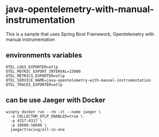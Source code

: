 # java-opentelemetry-with-manual-instrumentation
This is a sample that uses Spring Boot Framework, Opentelemetry with manual instrumentation

## environments variables
```
OTEL_LOGS_EXPORTER=otlp
OTEL_METRIC_EXPORT_INTERVAL=15000
OTEL_METRICS_EXPORTER=otlp
OTEL_SERVICE_NAME=java-opentelemetry-with-manual-instrumentation
OTEL_TRACES_EXPORTER=otlp
```

## can be use Jaeger with Docker
```
winpty docker run --rm -it --name jaeger \
  -e COLLECTOR_OTLP_ENABLED=true \
  -p 4317:4317 \
  -p 16686:16686 \
  jaegertracing/all-in-one
```
